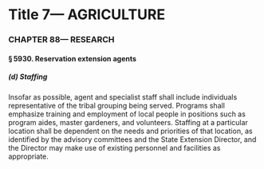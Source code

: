 
# Title 7— AGRICULTURE
### CHAPTER 88— RESEARCH
#### § 5930. Reservation extension agents
##### (d) Staffing

Insofar as possible, agent and specialist staff shall include individuals representative of the tribal grouping being served. Programs shall emphasize training and employment of local people in positions such as program aides, master gardeners, and volunteers. Staffing at a particular location shall be dependent on the needs and priorities of that location, as identified by the advisory committees and the State Extension Director, and the Director may make use of existing personnel and facilities as appropriate.
